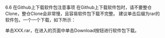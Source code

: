 6.6 在Github上下载软件包注意事项
在Github上下载软件包时，请不要整仓Clone，整仓Clone会非常慢，且容易软件包下载不完整。
建议单击后缀为rar的软件包，一个一个下载，如下所示：

单击XXX.rar，在进入的页面中单击Download按钮进行软件包下载。